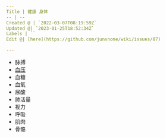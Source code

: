 ```yaml
---
Title | 健康 身体
-- | --
Created @ | `2022-03-07T08:19:59Z`
Updated @| `2023-01-25T18:52:34Z`
Labels | ``
Edit @| [here](https://github.com/junxnone/wiki/issues/87)

---
```

- 脉搏
- [血压](/血压)
- 血糖
- 血氧
- 尿酸
- 肺活量
- 视力
- 呼吸
- 肌肉
- 骨骼
